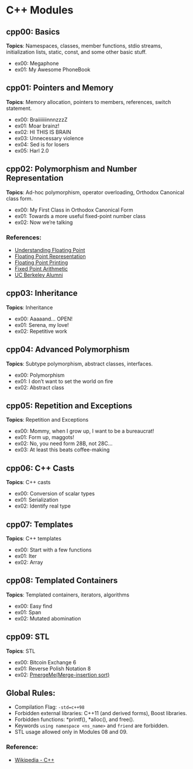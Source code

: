 # C++ Modules

## cpp00: Basics
**Topics**: Namespaces, classes, member functions, stdio streams, initialization lists, static, const, and some other basic stuff.
- ex00: Megaphone
- ex01: My Awesome PhoneBook

## cpp01: Pointers and Memory
**Topics**: Memory allocation, pointers to members, references, switch statement.
- ex00: BraiiiiiiinnnzzzZ
- ex01: Moar brainz!
- ex02: HI THIS IS BRAIN
- ex03: Unnecessary violence
- ex04: Sed is for losers
- ex05: Harl 2.0

## cpp02: Polymorphism and Number Representation
**Topics**: Ad-hoc polymorphism, operator overloading, Orthodox Canonical class form.
- ex00: My First Class in Orthodox Canonical Form
- ex01: Towards a more useful fixed-point number class
- ex02: Now we’re talking

### References:
- [Understanding Floating Point](https://www.cprogramming.com/tutorial/floating_point/understanding_floating_point.html)
- [Floating Point Representation](https://www.cprogramming.com/tutorial/floating_point/understanding_floating_point_representation.html)
- [Floating Point Printing](https://www.cprogramming.com/tutorial/floating_point/understanding_floating_point_printing.html)
- [Fixed Point Arithmetic](https://inst.eecs.berkeley.edu/~cs61c/sp06/handout/fixedpt.html)
- [UC Berkeley Alumni](https://en.wikipedia.org/wiki/University_of_California,_Berkeley#Notable_alumni.2C_faculty.2C_and_staff)

## cpp03: Inheritance
**Topics**: Inheritance
- ex00: Aaaaand... OPEN!
- ex01: Serena, my love!
- ex02: Repetitive work

## cpp04: Advanced Polymorphism
**Topics**: Subtype polymorphism, abstract classes, interfaces.
- ex00: Polymorphism
- ex01: I don’t want to set the world on fire
- ex02: Abstract class

## cpp05: Repetition and Exceptions
**Topics**: Repetition and Exceptions
- ex00: Mommy, when I grow up, I want to be a bureaucrat!
- ex01: Form up, maggots!
- ex02: No, you need form 28B, not 28C...
- ex03: At least this beats coffee-making

## cpp06: C++ Casts
**Topics**: C++ casts
- ex00: Conversion of scalar types
- ex01: Serialization
- ex02: Identify real type

## cpp07: Templates
**Topics**: C++ templates
- ex00: Start with a few functions
- ex01: Iter
- ex02: Array

## cpp08: Templated Containers
**Topics**: Templated containers, iterators, algorithms
- ex00: Easy find
- ex01: Span
- ex02: Mutated abomination

## cpp09: STL
**Topics**: STL
- ex00: Bitcoin Exchange 6
- ex01: Reverse Polish Notation 8
- ex02: [PmergeMe(Merge-insertion sort)](https://github.com/libknt/merge-insertion-sort)

## Global Rules:
- Compilation Flag: `-std=c++98`
- Forbidden external libraries: C++11 (and derived forms), Boost libraries.
- Forbidden functions: *printf(), *alloc(), and free().
- Keywords `using namespace <ns_name>` and `friend` are forbidden.
- STL usage allowed only in Modules 08 and 09. 

### Reference:
- [Wikipedia - C++](https://en.wikipedia.org/wiki/C++)

